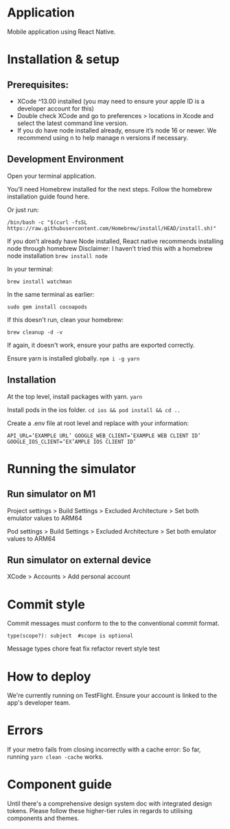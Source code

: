 # Application
Mobile application using React Native.

# Installation & setup

## Prerequisites:
 - XCode ^13.00 installed (you may need to ensure your apple ID is a developer account for this)
 - Double check XCode and go to preferences > locations in Xcode and select the latest command line version.
 - If you do have node installed already, ensure it’s node 16 or newer. We recommend using n to help manage n versions if necessary.

## Development Environment

Open your terminal application.

You’ll need Homebrew installed for the next steps. Follow the homebrew installation guide found here.

Or just run: 

`/bin/bash -c "$(curl -fsSL https://raw.githubusercontent.com/Homebrew/install/HEAD/install.sh)"`

If you don’t already have Node installed, React native recommends installing node through homebrew
Disclaimer: I haven’t tried this with a homebrew node installation
`brew install node`

In your terminal:

`brew install watchman`

In the same terminal as earlier: 

`sudo gem install cocoapods`

If this doesn't run, clean your homebrew: 

`brew cleanup -d -v`

If again, it doesn't work, ensure your paths are exported correctly.

Ensure yarn is installed globally.
`npm i -g yarn`

## Installation
At the top level, install packages with yarn.
`yarn`

Install pods in the ios folder.
`cd ios && pod install && cd ..`

Create a .env file at root level and replace with your information: 

`API_URL=‘EXAMPLE URL’
GOOGLE_WEB_CLIENT=‘EXAMPLE WEB CLIENT ID’
GOOGLE_IOS_CLIENT=‘EX’AMPLE IOS CLIENT ID’`

# Running the simulator

## Run simulator on M1

Project settings > Build Settings > Excluded Architecture > Set both emulator values to ARM64

Pod settings > Build Settings > Excluded Architecture > Set both emulator values to ARM64

## Run simulator on external device

XCode > Accounts > Add personal account

# Commit style
Commit messages must conform to the to the conventional commit format.

`type(scope?): subject  #scope is optional`

Message types
chore
feat
fix
refactor
revert
style
test

# How to deploy
We're currently running on TestFlight. Ensure your account is linked to the app's developer team.


# Errors
If your metro fails from closing incorrectly with a cache error: 
So far, running `yarn clean -cache` works.

# Component guide
Until there's a comprehensive design system doc with integrated design tokens. Please follow these
higher-tier rules in regards to utilising components and themes.

